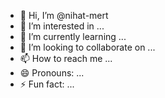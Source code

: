 - 👋 Hi, I’m @nihat-mert
- 👀 I’m interested in ...
- 🌱 I’m currently learning ...
- 💞️ I’m looking to collaborate on ...
- 📫 How to reach me ...
- 😄 Pronouns: ...
- ⚡ Fun fact: ...

<!---
nihat-mert/nihat-mert is a ✨ special ✨ repository because its `README.md` (this file) appears on your GitHub profile.
You can click the Preview link to take a look at your changes.
--->
